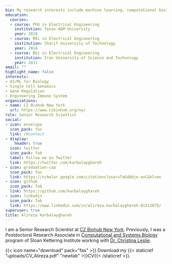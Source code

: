 ```yaml
---
bio: My research interests include machine learning, computational biology, and computational genomics.
education:
  courses:
  - course: PhD in Electrical Engineering
    institution: Texas A&M University
    year: 2019
  - course: MSc in Electrical Engineering
    institution: Sharif University of Technology
    year: 2014
  - course: BSc in Electrical Engineering
    institution: Iran University of Science and Technology
    year: 2011
email: ""
highlight_name: false
interests:
- AI/ML for Biology
- Single Cell Genomics
- Gene Regulation
- Engineering Immune System
organizations:
- name: CZ Biohub New York
  url: https://www.czbiohub.org/ny/
role: Senior Research Scientist
social:
- icon: envelope
  icon_pack: fas
  link: /#contact
- display:
    header: true
  icon: twitter
  icon_pack: fab
  label: Follow me on Twitter
  link: https://twitter.com/karbalayghareh
- icon: graduation-cap
  icon_pack: fas
  link: https://scholar.google.com/citations?user=TaG4bDje-eoC&hl=en
- icon: github
  icon_pack: fab
  link: https://github.com/karbalayghareh
- icon: linkedin
  icon_pack: fab
  link: https://www.linkedin.com/in/alireza-karbalayghareh-81513879/
superuser: true
title: Alireza Karbalayghareh
---
```


I am a Senior Research Scientist at [CZ Biohub New York](https://www.czbiohub.org/ny/). Previously, I was a Postdoctoral Research Associate in [Computational and Systems Biology](https://www.mskcc.org/research/ski/programs/computational-biology) program of Sloan Kettering Institute working with [Dr. Christina Leslie](https://www.mskcc.org/research/ski/labs/christina-leslie). 

{{< icon name="download" pack="fas" >}} Download my {{< staticref "uploads/CV_Alireza.pdf" "newtab" >}}CV{{< /staticref >}}.
